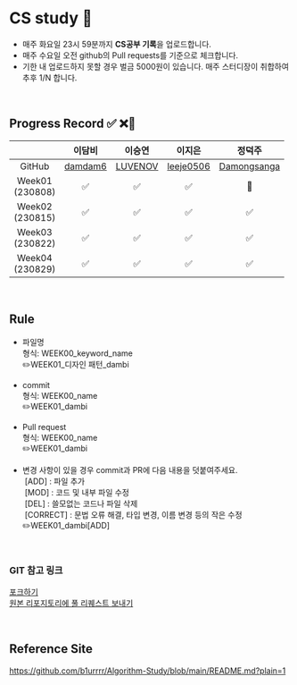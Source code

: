 # CS study 📔
- 매주 화요일 23시 59분까지 <b>CS공부 기록</b>을 업로드합니다.</br>
- 매주 수요일 오전 github의 Pull requests를 기준으로 체크합니다. </br>
- 기한 내 업로드하지 못할 경우 벌금 5000원이 있습니다. 매주 스터디장이 취합하여 추후 1/N 합니다.

</br>


## Progress Record ✅ ❌💸
|   | 이담비 | 이승연 | 이지은 | 정덕주 |
| :---: | :---: | :---: | :---: | :---: |
| GitHub | [damdam6](https://github.com/damdam6) | [LUVENOV](https://github.com/LUVENOV) | [leeje0506](https://github.com/leeje0506) | [Damongsanga](https://github.com/Damongsanga) |
| Week01</br>(230808) |✅|✅|✅|💸|
| Week02</br>(230815) |✅|✅|✅|✅|
| Week03</br>(230822) |✅|✅|✅|✅|
| Week04</br>(230829) |✅|✅|✅|✅|
</br>

## Rule
- 파일명 </br>
형식: WEEK00_keyword_name</br>
✏️WEEK01_디자인 패턴_dambi</br>

- commit</br>
형식: WEEK00_name</br>
✏️WEEK01_dambi

- Pull request</br>
형식: WEEK00_name</br>
✏️WEEK01_dambi

- 변경 사항이 있을 경우 commit과 PR에 다음 내용을 덧붙여주세요.</br>
 [ADD] : 파일 추가</br>
  [MOD] : 코드 및 내부 파일 수정</br>
  [DEL] : 쓸모없는 코드나 파일 삭제</br>
 [CORRECT] : 문법 오류 해결, 타입 변경, 이름 변경 등의 작은 수정</br>
✏️WEEK01_dambi[ADD]
</br>

### GIT 참고 링크
[포크하기](https://abled.tistory.com/43)</br>
[원본 리포지토리에 풀 리퀘스트 보내기](https://abled.tistory.com/44)


</br>

## Reference Site
https://github.com/b1urrrr/Algorithm-Study/blob/main/README.md?plain=1
